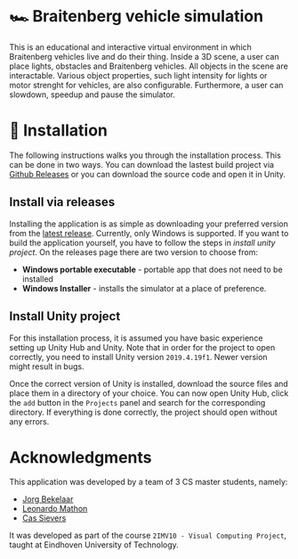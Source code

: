 # 🏎️ Braitenberg vehicle simulation
This is an educational and interactive virtual environment in which Braitenberg vehicles live and do their thing. Inside a 3D scene, a user can place lights, obstacles and Braitenberg vehicles. All objects in the scene are interactable. Various object properties, such light intensity for lights or motor strenght for vehicles, are also configurable. Furthermore, a user can slowdown, speedup and pause the simulator.

# :wrench: Installation
The following instructions walks you through the installation process. This can be done in two ways. You can download the lastest build project via [Github Releases](https://github.com/leonardomathon/braitenberg-vehicle-simulation/releases) or you can download the source code and open it in Unity.

## Install via releases
Installing the application is as simple as downloading your preferred version from the [latest release](https://github.com/leonardomathon/braitenberg-vehicle-simulation/releases). Currently, only Windows is supported. If you want to build the application yourself, you have to follow the steps in _install unity project_. On the releases page there are two version to choose from:

- **Windows portable executable** - portable app that does not need to be installed
- **Windows Installer** - installs the simulator at a place of preference.

## Install Unity project
For this installation process, it is assumed you have basic experience setting up Unity Hub and Unity. Note that in order for the project to open correctly, you need to install Unity version `2019.4.19f1`. Newer version might result in bugs.

Once the correct version of Unity is installed, download the source files and place them in a directory of your choice. You can now open Unity Hub, click the `add` button in the `Projects` panel and search for the corresponding directory. If everything is done correctly, the project should open without any errors.

# Acknowledgments
This application was developed by a team of 3 CS master students, namely:

 - [Jorg Bekelaar](https://github.com/jorgbekelaar)
 - [Leonardo Mathon](https://github.com/leonardomathon)
 - [Cas Sievers](https://github.com/cievers)

 It was developed as part of the course `2IMV10 - Visual Computing Project`, taught at Eindhoven University of Technology. 
